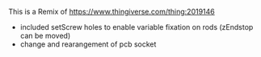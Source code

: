 This is a Remix of https://www.thingiverse.com/thing:2019146

- included setScrew holes to enable variable fixation on rods (zEndstop can be moved)
- change and rearangement of pcb socket
